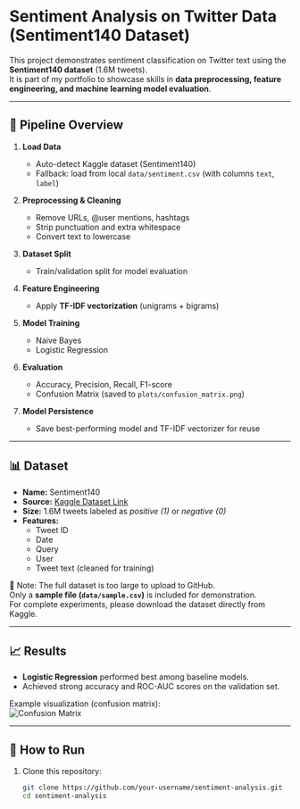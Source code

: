# Sentiment Analysis on Twitter Data (Sentiment140 Dataset)

This project demonstrates sentiment classification on Twitter text using the **Sentiment140 dataset** (1.6M tweets).  
It is part of my portfolio to showcase skills in **data preprocessing, feature engineering, and machine learning model evaluation**.

---

## 🔹 Pipeline Overview
1. **Load Data**  
   - Auto-detect Kaggle dataset (Sentiment140)  
   - Fallback: load from local `data/sentiment.csv` (with columns `text`, `label`)

2. **Preprocessing & Cleaning**  
   - Remove URLs, @user mentions, hashtags  
   - Strip punctuation and extra whitespace  
   - Convert text to lowercase

3. **Dataset Split**  
   - Train/validation split for model evaluation  

4. **Feature Engineering**  
   - Apply **TF-IDF vectorization** (unigrams + bigrams)  

5. **Model Training**  
   - Naive Bayes  
   - Logistic Regression  

6. **Evaluation**  
   - Accuracy, Precision, Recall, F1-score  
   - Confusion Matrix (saved to `plots/confusion_matrix.png`)  

7. **Model Persistence**  
   - Save best-performing model and TF-IDF vectorizer for reuse  

---

## 📊 Dataset
- **Name:** Sentiment140  
- **Source:** [Kaggle Dataset Link](https://www.kaggle.com/datasets/kazanova/sentiment140)  
- **Size:** 1.6M tweets labeled as *positive (1)* or *negative (0)*  
- **Features:**
  - Tweet ID  
  - Date  
  - Query  
  - User  
  - Tweet text (cleaned for training)

📌 Note: The full dataset is too large to upload to GitHub.  
Only a **sample file (`data/sample.csv`)** is included for demonstration.  
For complete experiments, please download the dataset directly from Kaggle.

---

## 📈 Results
- **Logistic Regression** performed best among baseline models.  
- Achieved strong accuracy and ROC-AUC scores on the validation set.  

Example visualization (confusion matrix):  
![Confusion Matrix](plots/confusion_matrix.png)

---

## 🚀 How to Run
1. Clone this repository:
   ```bash
   git clone https://github.com/your-username/sentiment-analysis.git
   cd sentiment-analysis
